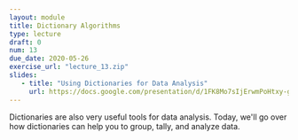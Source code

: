 ```yaml
---
layout: module
title: Dictionary Algorithms
type: lecture
draft: 0
num: 13
due_date: 2020-05-26
exercise_url: "lecture_13.zip"
slides:
   - title: "Using Dictionaries for Data Analysis"
     url: https://docs.google.com/presentation/d/1FK8Mo7sIjErwmPoHtxy-gI7bRWl2TmxnLs-n5tn0aMM/edit?usp=sharing
---
```


Dictionaries are also very useful tools for data analysis. Today, we'll go over how dictionaries can help you to group, tally, and analyze data.
